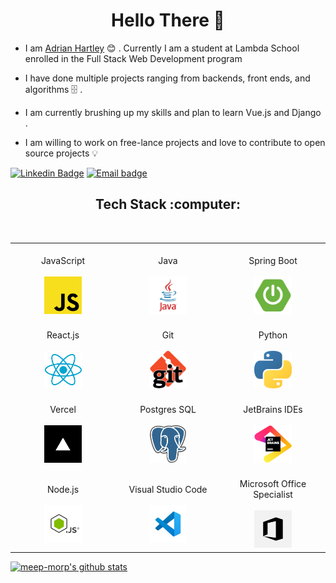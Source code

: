 <h1 align="center"> Hello There 👋 </h1>

- I am [Adrian Hartley](https://linkedin.com/in/hannah-adrian-hartley) :blush: .
  Currently I am a student at Lambda School enrolled in the Full Stack Web
  Development program

- I have done multiple projects ranging from backends, front ends, and
  algorithms :file_cabinet: .

- I am currently brushing up my skills and plan to learn Vue.js and Django .

- I am willing to work on free-lance projects and love to contribute to open
  source projects :bulb:

<!-- * :magnet: You can checkout my projects from here :fire: - [![projects](https://forthebadge.com/images/badges/check-it-out.svg)]() -->
  
[![Linkedin Badge](https://img.shields.io/badge/-LinkedIn-blue?style=plastic-square&logo=Linkedin&logoColor=white)](https://linkedin.com/in/hannah-adrian-hartley)
[![Email badge](https://img.shields.io/badge/✉️-contact-brightgreen)](mailto:adrian.hartley.2000@gmail.com)</br>
<h2 align="center"> Tech Stack :computer: </h1>

<br>
<table align="center">
<tbody>
 <tr>
<td align="center" width="20%">
<span><br><center>JavaScript</center></br></span> 
<img height=60px src="./assets/js.png"> 
</td>

<td align="center" width="20%">
<span><br><center>Java</center></br></span> 
<img height=60px src="./assets/java.jpg"> 
</td>

<td align="center" width="20%">
<span><br><center>Spring Boot</center></br></span> 
<img height=60px src="./assets/spring.png"> 
</td>
</tr>

<tr>
<td align="center" width="20%">
<span><br><center>React.js</center></br></span> 
<img height=60px src="./assets/react.png"> 
</td>

<td align="center" width="20%">
<span><br><center>Git</center></br></span> 
<img height=60px src="./assets/git.jpeg"> 
</td>

<td align="center" width="20%">
<span><br><center>Python</center></br></span> 
<img height=60px src="./assets/python.png"> 
</td>
</tr>

<tr>
<td align="center" width="20%">
<span><br><center>Vercel</center></br></span> 
<img height=60px src="./assets/vercel.png"> 
</td>

<td align="center" width="20%">
<span><br><center>Postgres SQL</center></br></span> 
<img height=60px src="./assets/postgres.png"> 
</td>

<td align="center" width="20%">
<span><br><center>JetBrains IDEs</center></br></span> 
<img height=60px src="./assets/jetbrains.png"> 
</td>
</tr>

<tr>
<td align="center" width="20%">
<span><br><center>Node.js</center></br></span> 
<img height=60px src="./assets/node.jpg"> 
</td>

<td align="center" width="20%">
<span><br><center>Visual Studio Code</center></br></span> 
<img height=60px src="./assets/vscode.jpg"> 
</td>

<td align="center" width="20%">
<span><br><center>Microsoft Office Specialist</center></br></span> 
<img height=60px src="./assets/moffice.png"> 
</td>
</tr>

</tbody>
</table>

[![meep-morp's github stats](https://github-readme-stats.vercel.app/api?username=meep-morp&theme=synthwave&card_width=100)](https://github.com/anuraghazra/github-readme-stats)


